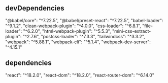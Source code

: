 ## devDependencies
"@babel/core": "^7.22.5",
"@babel/preset-react": "^7.22.5",
"babel-loader": "^9.1.2",
"clean-webpack-plugin": "^4.0.0",
"css-loader": "^6.8.1",
"file-loader": "^6.2.0",
"html-webpack-plugin": "^5.5.3",
"mini-css-extract-plugin": "^2.7.6",
"postcss-loader": "^7.3.3",
"tailwindcss": "^3.3.2",
"webpack": "^5.88.1",
"webpack-cli": "^5.1.4",
"webpack-dev-server": "^4.15.1"
    
## dependencies
"react": "^18.2.0",
"react-dom": "^18.2.0",
"react-router-dom": "^6.14.0"
